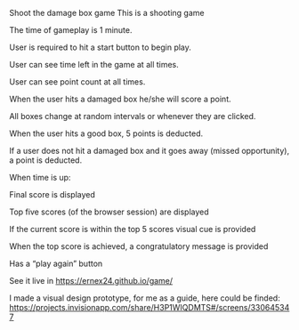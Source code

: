 Shoot the damage box game
This is a shooting game

The time of gameplay is 1 minute.

User is required to hit a start button to begin play.

User can see time left in the game at all times.

User can see point count at all times.

When the user hits a damaged box he/she will score a point.

All boxes change at random intervals or whenever they are clicked.

When the user hits a good box, 5 points is deducted.

If a user does not hit a damaged box and it goes away (missed opportunity), a point is deducted.

When time is up:

Final score is displayed

Top five scores (of the browser session) are displayed

If the current score is within the top 5 scores visual cue is provided

When the top score is achieved, a congratulatory message is provided

Has a “play again” button

See it live in https://ernex24.github.io/game/

I made a visual design prototype, for me as a guide, here could be finded: https://projects.invisionapp.com/share/H3P1WIQDMTS#/screens/330645347
